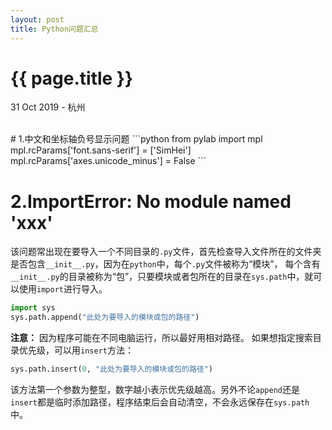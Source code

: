 ```yaml
---
layout: post
title: Python问题汇总
---
```


{{ page.title }}
================

<p class="meta">31 Oct 2019 - 杭州</p>

<br> 
# 1.中文和坐标轴负号显示问题
```python
from pylab import mpl
mpl.rcParams['font.sans-serif'] = ['SimHei']
mpl.rcParams['axes.unicode_minus'] = False
```

# 2.ImportError: No module named 'xxx'
该问题常出现在要导入一个不同目录的`.py`文件，首先检查导入文件所在的文件夹是否包含`__init__.py`，因为在`python`中，每个`.py`文件被称为“模块”，
每个含有`__init__.py`的目录被称为“包”，只要模块或者包所在的目录在`sys.path`中，就可以使用`import`进行导入。
```python
import sys
sys.path.append("此处为要导入的模块或包的路径")
```
**注意：** 因为程序可能在不同电脑运行，所以最好用相对路径。
如果想指定搜索目录优先级，可以用`insert`方法：
```python
sys.path.insert(0, "此处为要导入的模块或包的路径")
```
该方法第一个参数为整型，数字越小表示优先级越高。另外不论`append`还是`insert`都是临时添加路径，程序结束后会自动清空，不会永远保存在`sys.path`中。
<br><br>